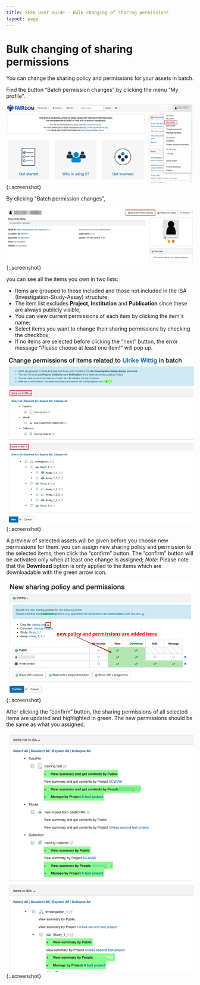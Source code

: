 ```yaml
---
title: SEEK User Guide - Bulk changing of sharing permissions
layout: page
---
```


# Bulk changing of sharing permissions

You can change the sharing policy and permissions for your assets in batch.

Find the button “Batch permission changes” by clicking the menu “My profile”.

![My profile](images/user-guide/bulk-permission-change/link-to-button.png){:.screenshot}

By clicking "Batch permission changes",

![Batch permission changes button](images/user-guide/bulk-permission-change/button.png){:.screenshot}

you can see all the items you own in two lists: 
* Items are grouped to those included and those not included in the ISA (Investigation-Study-Assay) structure;
* The item list excludes **Project**, **Institution** and **Publication** since these are always publicly visible;
* You can view current permissions of each item by clicking the item's name;
* Select items you want to change their sharing permissions by checking the checkbox;
* If no items are selected before clicking the “next” button, the error message “Please choose at least one item!” will pop up.

![my items in two lists](images/user-guide/bulk-permission-change/two-lists.png){:.screenshot}

A preview of selected assets will be given before you choose new permissions for them. you can assign new sharing policy and permission to the selected items, then click the “confirm” button. The “confirm” button will be activated only when at least one change is assigned;
*Note*: Please note that the **Download** option is only applied to the items which are downloadable with the green arrow icon. 

![assign new policy and permissions](images/user-guide/bulk-permission-change/new-policy-and-permission.png){:.screenshot}

After clicking the “confirm” button, the sharing permissions of all selected items are updated and highlighted in green. The new permissions should be the same as what you assigned.

![changing results](images/user-guide/bulk-permission-change/results.png){:.screenshot}




